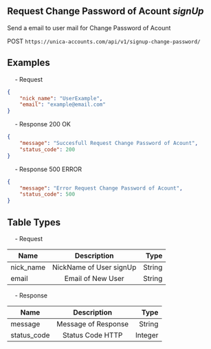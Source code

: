 ## Request Change Password of Acount *signUp*

Send a email to user mail for Change Password of Acount

<p class="route_text">
    <span class="method-POST">POST</span> <code>https://unica-accounts.com/api/v1/signup-change-password/</code>
</p>

<h2>
    Examples
</h2>

<p class="text_endpoint">
    &emsp; - Request
</p>

```json
{
    "nick_name": "UserExample",
    "email": "example@email.com"
}

```

<p class="text_endpoint">
    &emsp; - Response 200 OK
</p>

```json
{
    "message": "Succesfull Request Change Password of Acount",
    "status_code": 200
}

```

<p class="text_endpoint">
    &emsp; - Response 500 ERROR
</p>

```json
{
    "message": "Error Request Change Password of Acount",
    "status_code": 500
}

```

<h2>
    Table Types
</h2>
<p class="text_endpoint">
    &emsp; - Request
</p>

| Name      |       Description       |   Type |
| --------- |:-----------------------:| ------:|
| nick_name | NickName of User signUp | String |
| email     |    Email of New User    | String |


<p class="text_endpoint">
    &emsp; - Response
</p>

| Name        |     Description     |    Type |
| ----------- |:-------------------:| -------:|
| message     | Message of Response |  String |
| status_code |   Status Code HTTP  | Integer |
